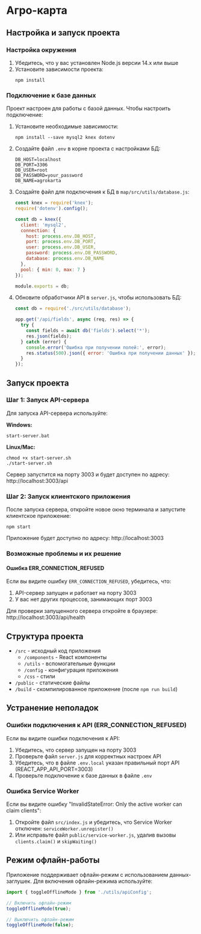 # Агро-карта

## Настройка и запуск проекта

### Настройка окружения

1. Убедитесь, что у вас установлен Node.js версии 14.x или выше
2. Установите зависимости проекта:
   ```
   npm install
   ```

### Подключение к базе данных

Проект настроен для работы с базой данных. Чтобы настроить подключение:

1. Установите необходимые зависимости:
   ```
   npm install --save mysql2 knex dotenv
   ```

2. Создайте файл `.env` в корне проекта с настройками БД:
   ```
   DB_HOST=localhost
   DB_PORT=3306
   DB_USER=root
   DB_PASSWORD=your_password
   DB_NAME=agrokarta
   ```

3. Создайте файл для подключения к БД в `map/src/utils/database.js`:
   ```javascript
   const knex = require('knex');
   require('dotenv').config();

   const db = knex({
     client: 'mysql2',
     connection: {
       host: process.env.DB_HOST,
       port: process.env.DB_PORT,
       user: process.env.DB_USER,
       password: process.env.DB_PASSWORD,
       database: process.env.DB_NAME
     },
     pool: { min: 0, max: 7 }
   });

   module.exports = db;
   ```

4. Обновите обработчики API в `server.js`, чтобы использовать БД:
   ```javascript
   const db = require('./src/utils/database');
   
   app.get('/api/fields', async (req, res) => {
     try {
       const fields = await db('fields').select('*');
       res.json(fields);
     } catch (error) {
       console.error('Ошибка при получении полей:', error);
       res.status(500).json({ error: 'Ошибка при получении данных' });
     }
   });
   ```

## Запуск проекта

### Шаг 1: Запуск API-сервера

Для запуска API-сервера используйте:

**Windows:**
```
start-server.bat
```

**Linux/Mac:**
```
chmod +x start-server.sh
./start-server.sh
```

Сервер запустится на порту 3003 и будет доступен по адресу: http://localhost:3003/api

### Шаг 2: Запуск клиентского приложения

После запуска сервера, откройте новое окно терминала и запустите клиентское приложение:

```
npm start
```

Приложение будет доступно по адресу: http://localhost:3003

### Возможные проблемы и их решение

#### Ошибка ERR_CONNECTION_REFUSED

Если вы видите ошибку `ERR_CONNECTION_REFUSED`, убедитесь, что:

1. API-сервер запущен и работает на порту 3003
2. У вас нет других процессов, занимающих порт 3003

Для проверки запущенного сервера откройте в браузере: http://localhost:3003/api/health

## Структура проекта

- `/src` - исходный код приложения
  - `/components` - React компоненты
  - `/utils` - вспомогательные функции
  - `/config` - конфигурация приложения
  - `/css` - стили
- `/public` - статические файлы
- `/build` - скомпилированное приложение (после `npm run build`)

## Устранение неполадок

### Ошибки подключения к API (ERR_CONNECTION_REFUSED)

Если вы видите ошибки подключения к API:

1. Убедитесь, что сервер запущен на порту 3003
2. Проверьте файл `server.js` для корректных настроек API
3. Убедитесь, что в файле `.env.local` указан правильный порт API (REACT_APP_API_PORT=3003)
4. Проверьте подключение к базе данных в файле `.env`

### Ошибка Service Worker

Если вы видите ошибку "InvalidStateError: Only the active worker can claim clients":

1. Откройте файл `src/index.js` и убедитесь, что Service Worker отключен: `serviceWorker.unregister()`
2. Или исправьте файл `public/service-worker.js`, удалив вызовы `clients.claim()` и `skipWaiting()`

## Режим офлайн-работы

Приложение поддерживает офлайн-режим с использованием данных-заглушек. Для включения офлайн-режима используйте:

```javascript
import { toggleOfflineMode } from './utils/apiConfig';

// Включить офлайн-режим
toggleOfflineMode(true);

// Выключить офлайн-режим
toggleOfflineMode(false);
```